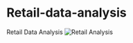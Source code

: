 # Retail-data-analysis
Retail Data Analysis
![Retail Analysis](https://github.com/mtchagoue/Retail-data-analysis/assets/115325778/fab6c8eb-854d-4ea9-b9bf-cde28551c8d4)
